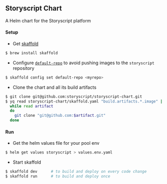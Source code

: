 ## Storyscript Chart

A Helm chart for the Storyscript platform

#### Setup

- Get [skaffold](https://skaffold.dev/docs/install/)
```bash
$ brew install skaffold
```
- Configure [`default-repo`](https://skaffold.dev/docs/environment/image-registries/) to avoid pushing images to the `storyscript` repository
```bash
$ skaffold config set default-repo <myrepo>
```
- Clone the chart and all its build artifacts
```bash
$ git clone git@github.com:storyscript/storyscript-chart.git
$ yq read storyscript-chart/skaffold.yaml "build.artifacts.*.image" |
  while read artifact
  do
    git clone "git@github.com:$artifact.git"
  done
```

#### Run
- Get the helm values file for your pool env
```bash
$ helm get values storyscript > values.env.yaml
```

- Start skaffold
```bash
$ skaffold dev      # to build and deploy on every code change
$ skaffold run      # to build and deploy once
```
